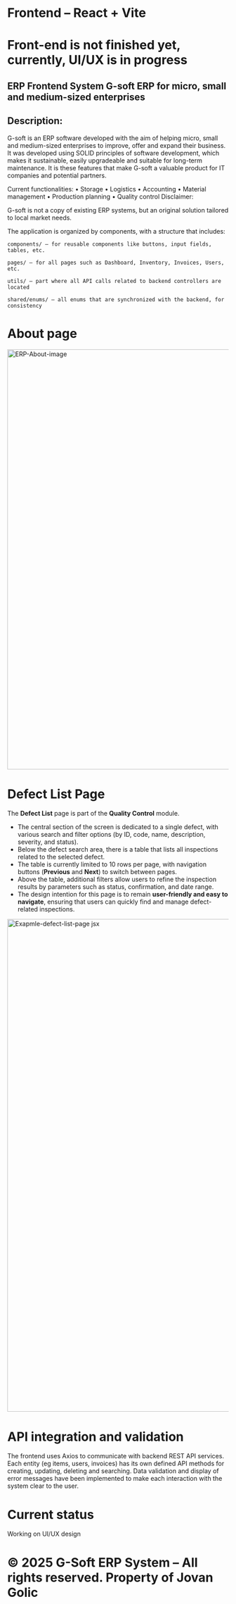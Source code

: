 # Frontend – React + Vite

# Front-end is not finished yet, currently, UI/UX is in progress

## ERP Frontend System G-soft ERP for micro, small and medium-sized enterprises
## Description:
G-soft is an ERP software developed with the aim of helping micro, small and medium-sized enterprises to improve, offer and expand their business.
It was developed using SOLID principles of software development, which makes it sustainable, easily upgradeable and suitable for long-term maintenance. It is these features that make G-soft a valuable product for IT companies and potential partners.

Current functionalities:
• Storage
• Logistics
• Accounting
• Material management
• Production planning
• Quality control
Disclaimer:

G-soft is not a copy of existing ERP systems, but an original solution tailored to local market needs.

The application is organized by components, with a structure that includes:

    components/ – for reusable components like buttons, input fields, tables, etc.

    pages/ – for all pages such as Dashboard, Inventory, Invoices, Users, etc.

    utils/ – part where all API calls related to backend controllers are located

    shared/enums/ – all enums that are synchronized with the backend, for consistency

# About page
<img width="1920" height="955" alt="ERP-About-image" src="https://github.com/user-attachments/assets/67010ed6-be00-4656-a48f-01bfe71b88b9" />

# Defect List Page

The **Defect List** page is part of the **Quality Control** module.  

- The central section of the screen is dedicated to a single defect, with various search and filter options (by ID, code, name, description, severity, and status).  
- Below the defect search area, there is a table that lists all inspections related to the selected defect.  
- The table is currently limited to 10 rows per page, with navigation buttons (**Previous** and **Next**) to switch between pages.  
- Above the table, additional filters allow users to refine the inspection results by parameters such as status, confirmation, and date range.  
- The design intention for this page is to remain **user-friendly and easy to navigate**, ensuring that users can quickly find and manage defect-related inspections. 

<img width="1903" height="1120" alt="Exapmle-defect-list-page jsx" src="https://github.com/user-attachments/assets/bead4fa8-c8f9-46ee-b5b9-6864561b1539" />

# API integration and validation

The frontend uses Axios to communicate with backend REST API services. Each entity (eg items, users, invoices) has its own defined API methods for creating, updating, deleting and searching. Data validation and display of error messages have been implemented to make each interaction with the system clear to the user.

# Current status

Working on UI/UX design

# © 2025 G-Soft ERP System – All rights reserved. Property of Jovan Golic
